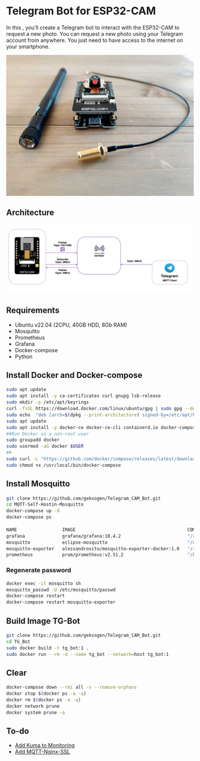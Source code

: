 # Telegram Bot for ESP32-CAM

In this , you’ll create a Telegram bot to interact with the ESP32-CAM to request a new photo. 
You can request a new photo using your Telegram account from anywhere. You just need to have access to the internet on your smartphone.

![alt text](esp32-cam.jpg "Architecture")

## Architecture
![alt text](Architecture.png "Architecture")

## Requirements
* Ubuntu v22.04 (2CPU, 40GB HDD, 8Gb RAM)
* Mosquitto
* Prometheus
* Grafana 
* Docker-compose
* Python

## Install Docker and Docker-compose
```BASH
sudo apt update
sudo apt install -y ca-certificates curl gnupg lsb-release
sudo mkdir -p /etc/apt/keyrings
curl -fsSL https://download.docker.com/linux/ubuntu/gpg | sudo gpg --dearmor -o /etc/apt/keyrings/docker.gpg
sudo echo  "deb [arch=$(dpkg --print-architecture) signed-by=/etc/apt/keyrings/docker.gpg] https://download.docker.com/linux/ubuntu  $(lsb_release -cs) stable" | sudo tee /etc/apt/sources.list.d/docker.list > /dev/null
sudo apt update
sudo apt install -y docker-ce docker-ce-cli containerd.io docker-compose-plugin
##Run Docker as a non-root user
sudo groupadd docker
sudo usermod -aG docker $USER
##
sudo curl -L "https://github.com/docker/compose/releases/latest/download/docker-compose-$(uname -s)-$(uname -m)" -o /usr/local/bin/docker-compose
sudo chmod +x /usr/local/bin/docker-compose
```

## Install Mosquitto
```BASH
git clone https://github.com/geksogen/Telegram_CAM_Bot.git
cd MQTT-Self-Hostin-Mosquitto
docker-compose up -d
docker-compose ps

NAME                 IMAGE                                          COMMAND                  SERVICE              CREATED             STATUS          PORTS
grafana              grafana/grafana:10.4.2                         "/run.sh"                grafana              About an hour ago   Up 55 minutes   0.0.0.0:3000->3000/tcp, :::3000->3000/tcp
mosquitto            eclipse-mosquitto                              "/docker-entrypoint.…"   mosquitto            2 hours ago         Up 55 minutes   0.0.0.0:1883->1883/tcp, :::1883->1883/tcp, 0.0.0.0:9001->9001/tcp, :::9001->9001/tcp
mosquitto-exporter   alessandrovito/mosquitto-exporter-docker:1.0   "/run.sh"                mosquitto-exporter   2 hours ago         Up 54 minutes   0.0.0.0:9180->9180/tcp, :::9180->9180/tcp
prometheus           prom/prometheus:v2.51.2                        "/bin/prometheus --c…"   prometheus           About an hour ago   Up 55 minutes   0.0.0.0:9090->9090/tcp, :::9090->9090/tcp

```
### Regenerate password
```BASH
docker exec -it mosquitto sh
mosquitto_passwd -U /etc/mosquitto/passwd
docker-compose restart
docker-compose restart mosquitto-exporter
```

## Build Image TG-Bot
```BASH
git clone https://github.com/geksogen/Telegram_CAM_Bot.git
cd TG_Bot
sudo docker build -t tg_bot:1 .
sudo docker run --rm -d --name tg_bot --network=host tg_bot:1
```

## Clear
```BASH
docker-compose down --rmi all -v --remove-orphans
docker stop $(docker ps -a -q)
docker rm $(docker ps -a -q)
docker network prune
docker system prune -a
```

## To-do
* [Add Kuma to Monitoring](https://medium.com/@tomer.klein/real-time-uptime-monitoring-with-uptime-kuma-and-grafana-16638d6a579f)
* [Add MQTT-Nginx-SSL](https://admintuts.net/server-admin/how-to-configure-mosquitto-with-nginx-reverse-proxy)
